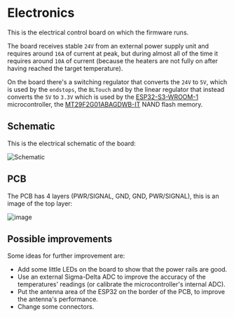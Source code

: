# Electronics
This is the electrical control board on which the firmware runs.

The board receives stable `24V` from an external power supply unit and requires around `16A` of current at peak, but during almost all of the time it requires around `10A`
of current (because the heaters are not fully on after having reached the target temperature).

On the board there's a switching regulator that converts the `24V` to `5V`, which is used by the `endstops`, the `BLTouch` and by the linear regulator
that instead converts the `5V` to `3.3V` which is used by the [ESP32-S3-WROOM-1](https://www.espressif.com/sites/default/files/documentation/esp32-s3-wroom-1_wroom-1u_datasheet_en.pdf)
microcontroller, the [MT29F2G01ABAGDWB-IT](https://datasheet.lcsc.com/lcsc/1912111437_Micron-Tech-MT29F2G01ABAGDWB-IT-G_C410863.pdf) NAND flash memory.

## Schematic
This is the electrical schematic of the board:

![Schematic](https://github.com/Angelo13C/3d-printer/assets/55251189/c5a384e0-25ff-420f-afa4-b0682ca9cd4f)

## PCB
The PCB has 4 layers (PWR/SIGNAL, GND, GND, PWR/SIGNAL), this is an image of the top layer:

![image](https://github.com/Angelo13C/3d-printer/assets/55251189/8515a8d1-d97e-4070-8901-0ebee8fbcdfe)

## Possible improvements
Some ideas for further improvement are:
- Add some little LEDs on the board to show that the power rails are good.
- Use an external Sigma-Delta ADC to improve the accuracy of the temperatures' readings (or calibrate the microcontroller's internal ADC).
- Put the antenna area of the ESP32 on the border of the PCB, to improve the antenna's performance.
- Change some connectors.

